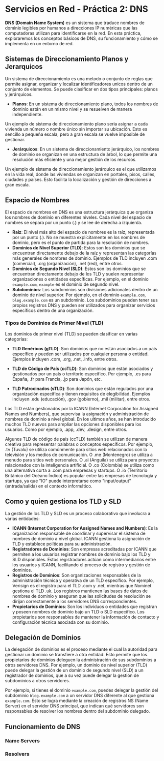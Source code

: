 # Servicios en Red - Práctica 2: DNS
**DNS (Domain Name System)** es un sistema que traduce nombres de dominio legibles por humanos a direcciones IP numéricas que las computadoras utilizan para identificarse en la red. En esta práctica, exploraremos los conceptos básicos de DNS, su funcionamiento y cómo se implementa en un entorno de red.

## Sistemas de Direccionamiento Planos y Jerarquicos

Un sistema de direccionamiento es una metodo o conjunto de reglas que permite asignar, organizar y localizar identificadores unicos dentro de un conjunto de elementos. Se puede clasificar en dos tipos principales: planos y jerárquicos.

- **Planos**: En un sistema de direccionamiento plano, todos los nombres de dominio están en un mismo nivel y se resuelven de manera independiente. 

Un ejemplo de sistema de direccionamiento plano seria asignar a cada vivienda un número o nombre único sin importar su ubicación. Esto es sencillo a pequeña escala, pero a gran escala se vuelve imposible de gestionar.

- **Jerárquicos**: En un sistema de direccionamiento jerárquico, los nombres de dominio se organizan en una estructura de árbol, lo que permite una resolución más eficiente y una mejor gestión de los recursos. 

Un ejemplo de sistema de direccionamiento jerárquico es el que utilizamos en la vida real, donde las viviendas se organizan en portales, pisos, calles, ciudades y países. Esto facilita la localización y gestión de direcciones a gran escala.

## Espacio de Nombres
El espacio de nombres en DNS es una estructura jerárquica que organiza los nombres de dominio en diferentes niveles. Cada nivel del espacio de nombres se separa por un punto (.) y se lee de derecha a izquierda.

- **Raíz**: El nivel más alto del espacio de nombres es la raíz, representada por un punto (.). No se muestra explícitamente en los nombres de dominio, pero es el punto de partida para la resolución de nombres.
- **Dominios de Nivel Superior (TLD)**: Estos son los dominios que se encuentran directamente debajo de la raíz y representan las categorías más generales de nombres de dominio. Ejemplos de TLD incluyen .com (comercial), .org (organización), .net (red), entre otros.
- **Dominios de Segundo Nivel (SLD)**: Estos son los dominios que se encuentran directamente debajo de los TLD y suelen representar organizaciones o entidades específicas. Por ejemplo, en el dominio `example.com`, `example` es el dominio de segundo nivel.
- **Subdominios**: Los subdominios son divisiones adicionales dentro de un dominio de nivel superior. Por ejemplo, en el dominio `example.com`, `blog.example.com` es un subdominio. Los subdominios pueden tener sus propios registros DNS y pueden ser utilizados para organizar servicios específicos dentro de una organización.

### Tipos de Dominios de Primer Nivel (TLD)
Los dominios de primer nivel (TLD) se pueden clasificar en varias categorías:

- **TLD Genéricos (gTLD)**: Son dominios que no están asociados a un país específico y pueden ser utilizados por cualquier persona o entidad. Ejemplos incluyen .com, .org, .net, .info, entre otros.

- **TLD de Código de País (ccTLD)**: Son dominios que están asociados y gestionados por un país o territorio específico. Por ejemplo, .es para España, .fr para Francia, .jp para Japón, etc.

- **TLD Patrocinados (sTLD)**: Son dominios que están regulados por una organización específica y tienen requisitos de elegibilidad. Ejemplos incluyen .edu (educación), .gov (gobierno), .mil (militar), entre otros.

Los TLD están gestionados por la ICANN (Internet Corporation for Assigned Names and Numbers), que supervisa la asignación y administración de nombres de dominio a nivel global. En los ultimos años, se han introducido muchos TLD nuevos para ampliar las opciones disponibles para los usuarios. Como por ejemplo, .app, .dev, .design, entre otros.

Algunos TLD de código de país (ccTLD) también se utilizan de manera creativa para representar palabras o conceptos específicos. Por ejemplo, .tv (Tuvalu) se utiliza comúnmente para sitios web relacionados con la televisión y los medios de comunicación. O .me (Montenegro) se utiliza a menudo para sitios web personales. O .ai (Anguila) se utiliza para proyectos relacionados con la inteligencia artificial. O .co (Colombia) se utiliza como una alternativa corta a .com para empresas y startups. O .io (Territorio Británico del Océano Índico) es popular entre las empresas de tecnología y startups, ya que "IO" puede interpretarse como "input/output" (entrada/salida) en el contexto informático.


## Como y quien gestiona los TLD y SLD
La gestión de los TLD y SLD es un proceso colaborativo que involucra a varias entidades:
- **ICANN (Internet Corporation for Assigned Names and Numbers)**: Es la organización responsable de coordinar y supervisar el sistema de nombres de dominio a nivel global. ICANN gestiona la asignación de TLD y establece políticas para su administración.
- **Registradores de Dominios**: Son empresas acreditadas por ICANN que permiten a los usuarios registrar nombres de dominio bajo los TLD y SLD disponibles. Estos registradores actúan como intermediarios entre los usuarios y ICANN, facilitando el proceso de registro y gestión de dominios.
- **Registros de Dominios**: Son organizaciones responsables de la administración técnica y operativa de un TLD específico. Por ejemplo, Verisign es el registro para el TLD .com y .net, mientras que Nominet gestiona el TLD .uk. Los registros mantienen las bases de datos de nombres de dominio y aseguran que las solicitudes de resolución se dirijan correctamente a los servidores DNS correspondientes.
- **Propietarios de Dominios**: Son los individuos o entidades que registran y poseen nombres de dominio bajo un TLD o SLD específico. Los propietarios son responsables de mantener la información de contacto y configuración técnica asociada con su dominio.

## Delegación de Dominios
La delegación de dominios es el proceso mediante el cual la autoridad para gestionar un dominio se transfiere a otra entidad. Esto permite que los propietarios de dominios deleguen la administración de sus subdominios a otros servidores DNS. Por ejemplo, un dominio de nivel superior (TLD) puede delegar la gestión de un dominio de segundo nivel (SLD) a un registrador de dominios, que a su vez puede delegar la gestión de subdominios a otros servidores.

Por ejemplo, si tienes el dominio `example.com`, puedes delegar la gestión del subdominio `blog.example.com` a un servidor DNS diferente al que gestiona `example.com`. Esto se logra mediante la creación de registros NS (Name Server) en el servidor DNS principal, que indican qué servidores son responsables de resolver los nombres dentro del subdominio delegado.

## Funcionamiento de DNS

### Name Servers

### Resolvers